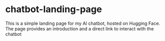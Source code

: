 # chatbot-landing-page
This is a simple landing page for my AI chatbot, hosted on Hugging Face. The page provides an introduction and a direct link to interact with the chatbot
